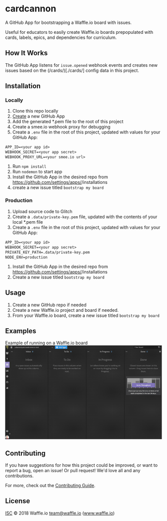 # cardcannon
A GitHub App for bootstrapping a Waffle.io board with issues.

Useful for educators to easily create Waffle.io boards prepopulated with cards, labels, epics, and dependencies for curriculum.

## How It Works

The GitHub App listens for `issue.opened` webhook events and creates new issues based on the (/cards/)[./cards/] config data in this project.

## Installation

### Locally

1. Clone this repo locally
1. [Create](https://github.com/settings/apps) a new GitHub App
1. Add the generated *.pem file to the root of this project
1. Create a smee.io webhook proxy for debugging
1. Create a `.env` file in the root of this project, updated with values for your GitHub App:
```
APP_ID=<your app id>
WEBHOOK_SECRET=<your app secret>
WEBHOOK_PROXY_URL=<your smee.io url>
```
1. Run `npm install`
1. Run `nodemon` to start app
1. Install the GitHub App in the desired repo from https://github.com/settings/apps/<your-app-name>/installations
1. create a new issue titled `bootstrap my board`

### Production
1. Upload source code to Glitch
1. Create a `.data/private-key.pem` file, updated with the contents of your local *.pem file
1. Create a `.env` file in the root of this project, updated with values for your GitHub App:
```
APP_ID=<your app id>
WEBHOOK_SECRET=<your app secret>
PRIVATE_KEY_PATH=.data/private-key.pem
NODE_ENV=production
```
1. Install the GitHub App in the desired repo from https://github.com/settings/apps/<your-app-name>/installations
1. Create a new issue titled `bootstrap my board`

## Usage

1. Create a new GitHub repo if needed
1. Create a new Waffle.io project and board if needed.
1. From your Waffle.io board, create a new issue titled `bootstrap my board`


## Examples

Example of running on a Waffle.io board
![GitHub Logo](./docs/demo.gif)

## Contributing

If you have suggestions for how this project could be improved, or want to report a bug, open an issue!  Or pull request! We'd love all and any contributions.

For more, check out the [Contributing Guide](CONTRIBUTING.md).

## License

[ISC](LICENSE) © 2018 Waffle.io <team@waffle.io> (www.waffle.io)